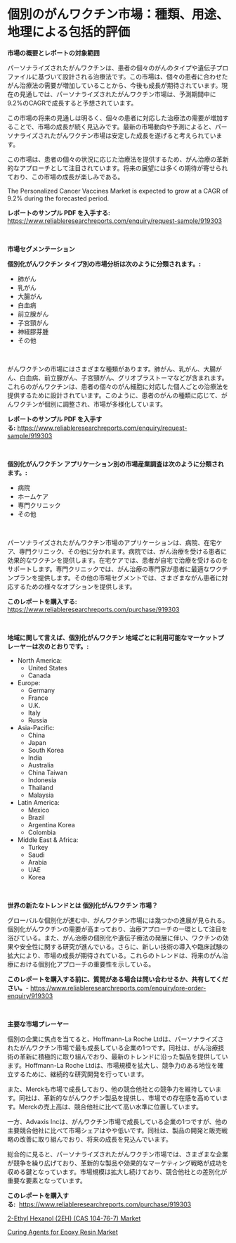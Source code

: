 <p><h1>個別のがんワクチン市場：種類、用途、地理による包括的評価</h1></p><p><strong>市場の概要とレポートの対象範囲</strong></p>
<p><p>パーソナライズされたがんワクチンは、患者の個々のがんのタイプや遺伝子プロファイルに基づいて設計される治療法です。この市場は、個々の患者に合わせたがん治療法の需要が増加していることから、今後も成長が期待されています。現在の見通しでは、パーソナライズされたがんワクチン市場は、予測期間中に9.2%のCAGRで成長すると予想されています。</p><p>この市場の将来の見通しは明るく、個々の患者に対応した治療法の需要が増加することで、市場の成長が続く見込みです。最新の市場動向や予測によると、パーソナライズされたがんワクチン市場は安定した成長を遂げると考えられています。</p><p>この市場は、患者の個々の状況に応じた治療法を提供するため、がん治療の革新的なアプローチとして注目されています。将来の展望には多くの期待が寄せられており、この市場の成長が楽しみである。</p><p>The Personalized Cancer Vaccines Market is expected to grow at a CAGR of 9.2% during the forecasted period.</p></p>
<p><strong>レポートのサンプル PDF を入手する:</strong> <a href="https://www.reliableresearchreports.com/enquiry/request-sample/919303">https://www.reliableresearchreports.com/enquiry/request-sample/919303</a></p>
<p>&nbsp;</p>
<p><strong>市場セグメンテーション</strong></p>
<p><strong>個別化がんワクチン タイプ別の市場分析は次のように分類されます。:</strong></p>
<p><ul><li>肺がん</li><li>乳がん</li><li>大腸がん</li><li>白血病</li><li>前立腺がん</li><li>子宮頸がん</li><li>神経膠芽腫</li><li>その他</li></ul></p>
<p>&nbsp;</p>
<p><p>がんワクチンの市場にはさまざまな種類があります。肺がん、乳がん、大腸がん、白血病、前立腺がん、子宮頸がん、グリオブラストーマなどが含まれます。これらのがんワクチンは、患者の個々のがん細胞に対応した個人ごとの治療法を提供するために設計されています。このように、患者のがんの種類に応じて、がんワクチンが個別に調整され、市場が多様化しています。</p></p>
<p><strong>レポートのサンプル PDF を入手する:</strong>&nbsp;<a href="https://www.reliableresearchreports.com/enquiry/request-sample/919303">https://www.reliableresearchreports.com/enquiry/request-sample/919303</a></p>
<p>&nbsp;</p>
<p><strong> 個別化がんワクチン アプリケーション別の市場産業調査は次のように分類されます。:</strong></p>
<p><ul><li>病院</li><li>ホームケア</li><li>専門クリニック</li><li>その他</li></ul></p>
<p>&nbsp;</p>
<p><p>パーソナライズされたがんワクチン市場のアプリケーションは、病院、在宅ケア、専門クリニック、その他に分かれます。病院では、がん治療を受ける患者に効果的なワクチンを提供します。在宅ケアでは、患者が自宅で治療を受けるのをサポートします。専門クリニックでは、がん治療の専門家が患者に最適なワクチンプランを提供します。その他の市場セグメントでは、さまざまながん患者に対応するための様々なオプションを提供します。</p></p>
<p><strong>このレポートを購入する:</strong>&nbsp; <a href="https://www.reliableresearchreports.com/purchase/919303">https://www.reliableresearchreports.com/purchase/919303</a></p>
<p>&nbsp;</p>
<p><strong>地域に関して言えば、個別化がんワクチン 地域ごとに利用可能なマーケットプレーヤーは次のとおりです。:</strong></p>
<p><ul>
    <li>
        North America:
        <ul>
            <li>United States</li>
            <li>Canada</li>
        </ul>
    </li>
    <li>
        Europe:
        <ul>
            <li>Germany</li>
            <li>France</li>
            <li>U.K.</li>
            <li>Italy</li>
            <li>Russia</li>
        </ul>
    </li>
    <li>
        Asia-Pacific:
        <ul>
            <li>China</li>
            <li>Japan</li>
            <li>South Korea</li>
            <li>India</li>
            <li>Australia</li>
            <li>China Taiwan</li>
            <li>Indonesia</li>
            <li>Thailand</li>
            <li>Malaysia</li>
        </ul>
    </li>
    <li>
        Latin America:
        <ul>
            <li>Mexico</li>
            <li>Brazil</li>
            <li>Argentina Korea</li>
            <li>Colombia</li>
        </ul>
    </li>
    <li>
        Middle East & Africa:
        <ul>
            <li>Turkey</li>
            <li>Saudi</li>
            <li>Arabia</li>
            <li>UAE</li>
            <li>Korea</li>
        </ul>
    </li>
    </ul></p>
<p>&nbsp;</p>
<p><strong>世界の新たなトレンドとは 個別化がんワクチン 市場？</strong></p>
<p><p>グローバルな個別化が進む中、がんワクチン市場には幾つかの進展が見られる。 個別化がんワクチンの需要が高まっており、治療アプローチの一環として注目を浴びている。また、がん治療の個別化や遺伝子療法の発展に伴い、ワクチンの効果や安全性に関する研究が進んでいる。さらに、新しい技術の導入や臨床試験の拡大により、市場の成長が期待されている。これらのトレンドは、将来のがん治療における個別化アプローチの重要性を示している。</p></p>
<p><strong>このレポートを購入する前に、質問がある場合は問い合わせるか、共有してください。</strong>- <a href="https://www.reliableresearchreports.com/enquiry/pre-order-enquiry/919303">https://www.reliableresearchreports.com/enquiry/pre-order-enquiry/919303</a></p>
<p>&nbsp;</p>
<p><strong>主要な市場プレーヤー</strong></p>
<p><p>個別の企業に焦点を当てると、Hoffmann-La Roche Ltdは、パーソナライズされたがんワクチン市場で最も成長している企業の1つです。同社は、がん治療技術の革新に積極的に取り組んでおり、最新のトレンドに沿った製品を提供しています。Hoffmann-La Roche Ltdは、市場規模を拡大し、競争力のある地位を確立するために、継続的な研究開発を行っています。</p><p>また、Merckも市場で成長しており、他の競合他社との競争力を維持しています。同社は、革新的ながんワクチン製品を提供し、市場での存在感を高めています。Merckの売上高は、競合他社に比べて高い水準に位置しています。</p><p>一方、Advaxis Incは、がんワクチン市場で成長している企業の1つですが、他の主要競合他社に比べて市場シェアはやや低いです。同社は、製品の開発と販売戦略の改善に取り組んでおり、将来の成長を見込んでいます。</p><p>総合的に見ると、パーソナライズされたがんワクチン市場では、さまざまな企業が競争を繰り広げており、革新的な製品や効果的なマーケティング戦略が成功を収める鍵となっています。市場規模は拡大し続けており、競合他社との差別化が重要な要素となっています。</p></p>
<p><strong>このレポートを購入する:</strong>&nbsp;&nbsp;<a href="https://www.reliableresearchreports.com/purchase/919303">https://www.reliableresearchreports.com/purchase/919303</a></p>
<p><p><a href="https://issuu.com/reportprime-2/docs/2-ethyl-hexanol-2eh-cas-104-76-7-market-size-2030.">2-Ethyl Hexanol (2EH) (CAS 104-76-7) Market</a></p><p><a href="https://issuu.com/reportprime-2/docs/curing-agents-for-epoxy-resin-market-size-2030.ppt">Curing Agents for Epoxy Resin Market</a></p></p>